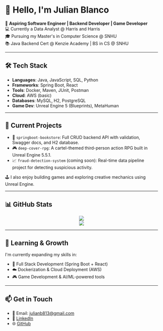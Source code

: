 # 👋 Hello, I'm Julian Blanco

🎯 **Aspiring Software Engineer | Backend Developer | Game Developer**  
💻 Currently a Data Analyst @ Harris and Harris  
🎓 Pursuing my Master's in Computer Science @ SNHU  
📚 Java Backend Cert @ Kenzie Academy | BS in CS @ SNHU  

---

## 🛠 Tech Stack
- **Languages**: Java, JavaScript, SQL, Python  
- **Frameworks**: Spring Boot, React  
- **Tools**: Docker, Maven, JUnit, Postman  
- **Cloud**: AWS (basic)  
- **Databases**: MySQL, H2, PostgreSQL  
- **Game Dev**: Unreal Engine 5 (Blueprints), MetaHuman

---

## 🚀 Current Projects
- 🔧 `springboot-bookstore`: Full CRUD backend API with validation, Swagger docs, and H2 database.
- 🎮 `deep-cover-rpg`: A cartel-themed third-person action RPG built in Unreal Engine 5.5.1.
- 📈 `fraud-detection-system` (coming soon): Real-time data pipeline project for detecting suspicious activity.

🕹️ I also enjoy building games and exploring creative mechanics using Unreal Engine.

---

## 📊 GitHub Stats
<p align="center">
  <img src="https://github-readme-stats.vercel.app/api?username=jblanco081&show_icons=true&theme=dark&hide_border=true" />
  <br>
  <img src="https://github-readme-streak-stats.herokuapp.com/?user=jblanco081&theme=dark&hide_border=true" />
</p>

---

## 🌱 Learning & Growth
I'm currently expanding my skills in:
- 🔄 Full Stack Development (Spring Boot + React)
- ☁️ Dockerization & Cloud Deployment (AWS)
- 🎮 Game Development & AI/ML-powered tools

---

## 📫 Get in Touch
- 📧 Email: julianb813@gmail.com  
- 💼 [LinkedIn](https://www.linkedin.com/in/julian-blanco-27b708275/)  
- 🌐 [GitHub](https://github.com/jblanco081)  
